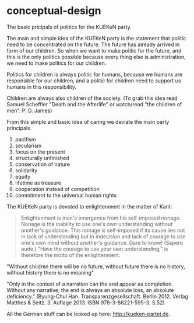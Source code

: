 # conceptual-design
The basic pricipals of politics for the KUEKeN party.

The main and simple idea of the KUEKeN party is the statement that politic need to be concentrated on the future. The future has already arrived in form of our children. So when we want to make politic for the future, and this is the only politics possible because every thing else is administration, we need to make politics for our children. 

Politics for children is always politic for humans, because we humans are responsible for our children, and a politic for children need to support us humans in this responsibility.

Children are always also children of the society. (To grab this idea read Samuel Scheffler "Death and the Afterlife" or watch/read "the children of men". P. D. James) 

From this simple and basic idea of caring we deviate the main party principals

1. pacifism
2. secularism
3. focus on the present
4. structurally unfinished
5. conservation of nature
6. solidarity
7. equity
8. lifetime as treasure
9. cooperation instead of competition 
10. commitment to the universal human rights


The KUEKeN party is devoted to enlightenment in the matter of Kant:

>Enlightenment is man's emergence from his self-imposed nonage. Nonage is the inability to use one's own understanding without another's guidance. This nonage is self-imposed if its cause lies not in lack of understanding but in indecision and lack of courage to use one's own mind without another's guidance. Dare to know! (Sapere aude.) "Have the courage to use your own understanding," is therefore the motto of the enlightenment. 


"Without children there will be no future, without future there is no history, without history there is no meaning" 

"Only in the context of a narration can the end appear as completion. Without any narrative, the end is always an absolute loss, an absolute deficiency." (Byung-Chul Han. Transparenzgesellschaft. Berlin 2012. Verlag Matthes & Seitz. 3. Auflage 2013. ISBN 978-3-88221-595-3. S.52)

All the German stuff can be looked up here: http://kueken-partei.de.